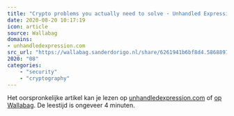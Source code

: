 ```yaml
---
title: "Crypto problems you actually need to solve · Unhandled Expression"
date: 2020-08-20 10:17:19
icon: article
source: Wallabag
domains:
- unhandledexpression.com
src_url: "https://wallabag.sanderdorigo.nl/share/6261941b6bf8d4.58688973"
2020: "08"
categories:
    - "security"
    - "cryptography"
---
```

Het oorspronkelijke artikel kan je lezen op [unhandledexpression.com](http://unhandledexpression.com/architecture/crypto/protocols/2015/10/01/crypto-problems-you-actually-need-to-solve.html) of [op Wallabag](https://wallabag.sanderdorigo.nl/share/6261941b6bf8d4.58688973). De leestijd is ongeveer 4 minuten.